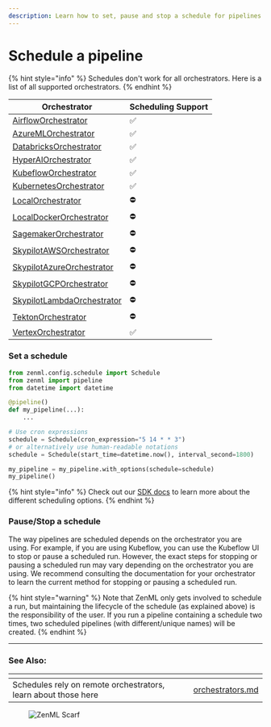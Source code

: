 ```yaml
---
description: Learn how to set, pause and stop a schedule for pipelines.
---
```


# Schedule a pipeline

{% hint style="info" %}
Schedules don't work for all orchestrators. Here is a list of all supported orchestrators.
{% endhint %}

| Orchestrator                                                                     | Scheduling Support |
|----------------------------------------------------------------------------------|--------------------|
| [AirflowOrchestrator](../../component-guide/orchestrators/airflow.md)            | ✅                 |
| [AzureMLOrchestrator](../../component-guide/orchestrators/azureml.md)            | ✅                 |
| [DatabricksOrchestrator](../../component-guide/orchestrators/databricks.md)      | ✅                 |
| [HyperAIOrchestrator](../../component-guide/orchestrators/hyperai.md)            | ✅                 |
| [KubeflowOrchestrator](../../component-guide/orchestrators/kubeflow.md)          | ✅                 |
| [KubernetesOrchestrator](../../component-guide/orchestrators/kubernetes.md)      | ✅                 |
| [LocalOrchestrator](../../component-guide/orchestrators/local.md)                | ⛔️                 |
| [LocalDockerOrchestrator](../../component-guide/orchestrators/local-docker.md)   | ⛔️                 |
| [SagemakerOrchestrator](../../component-guide/orchestrators/sagemaker.md)        | ⛔️                 |
| [SkypilotAWSOrchestrator](../../component-guide/orchestrators/skypilot-vm.md)    | ⛔️                 |
| [SkypilotAzureOrchestrator](../../component-guide/orchestrators/skypilot-vm.md)  | ⛔️                 |
| [SkypilotGCPOrchestrator](../../component-guide/orchestrators/skypilot-vm.md)    | ⛔️                 |
| [SkypilotLambdaOrchestrator](../../component-guide/orchestrators/skypilot-vm.md) | ⛔️                 |
| [TektonOrchestrator](../../component-guide/orchestrators/tekton.md)              | ⛔️                 |
| [VertexOrchestrator](../../component-guide/orchestrators/vertex.md)              | ✅                 |


### Set a schedule

```python
from zenml.config.schedule import Schedule
from zenml import pipeline
from datetime import datetime

@pipeline()
def my_pipeline(...):
    ...

# Use cron expressions
schedule = Schedule(cron_expression="5 14 * * 3")
# or alternatively use human-readable notations
schedule = Schedule(start_time=datetime.now(), interval_second=1800)

my_pipeline = my_pipeline.with_options(schedule=schedule)
my_pipeline()
```

{% hint style="info" %}
Check out our [SDK docs](https://sdkdocs.zenml.io/latest/core\_code\_docs/core-config/#zenml.config.schedule.Schedule) to learn more about the different scheduling options.
{% endhint %}

### Pause/Stop a schedule

The way pipelines are scheduled depends on the orchestrator you are using. For example, if you are using Kubeflow, you can use the Kubeflow UI to stop or pause a scheduled run. However, the exact steps for stopping or pausing a scheduled run may vary depending on the orchestrator you are using. We recommend consulting the documentation for your orchestrator to learn the current method for stopping or pausing a scheduled run.

{% hint style="warning" %}
Note that ZenML only gets involved to schedule a run, but maintaining the lifecycle of the schedule (as explained above) is the responsibility of the user. If you run a pipeline containing a schedule two times, two scheduled pipelines (with different/unique names) will be created.
{% endhint %}


***

### See Also:

<table data-view="cards">
    <thead>
    <tr>
        <th></th>
        <th></th>
        <th></th>
        <th data-hidden data-card-target data-type="content-ref"></th>
    </tr>
    </thead>
    <tbody>
    <tr>
        <td>Schedules rely on remote orchestrators, learn about those here</td>
        <td></td>
        <td></td>
        <td><a href="../../component-guide/orchestrators/orchestrators.md">orchestrators.md</a></td>
    </tr>
    </tbody>
</table>

<figure><img src="https://static.scarf.sh/a.png?x-pxid=f0b4f458-0a54-4fcd-aa95-d5ee424815bc" alt="ZenML Scarf"><figcaption></figcaption></figure>
